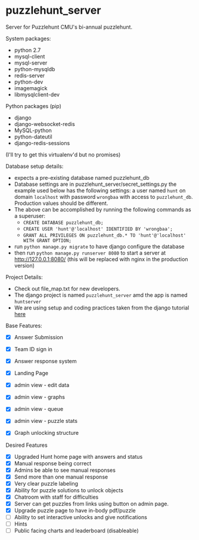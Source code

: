 # puzzlehunt_server
Server for Puzzlehunt CMU's bi-annual puzzlehunt.

System packages:
* python 2.7
* mysql-client
* mysql-server
* python-mysqldb
* redis-server
* python-dev
* imagemagick
* libmysqlclient-dev

Python packages (pip)
* django
* django-websocket-redis
* MySQL-python
* python-dateutil
* django-redis-sessions

(I'll try to get this virtualenv'd but no promises)

Database setup details:
* expects a pre-existing database named puzzlehunt_db
* Database settings are in puzzlehunt_server/secret_settings.py the example used below has the following settings:
 a user named ```hunt``` on domain ```localhost``` with password ```wrongbaa``` with access to ```puzzlehunt_db```. Production values should be different. 
* The above can be accomplished by running the following commands as a superuser:
   * ```CREATE DATABASE puzzlehunt_db;```
   * ```CREATE USER 'hunt'@'localhost' IDENTIFIED BY 'wrongbaa';```
   * ```GRANT ALL PRIVILEGES ON puzzlehunt_db.* TO 'hunt'@'localhost' WITH GRANT OPTION;```
* run ```python manage.py migrate``` to have django configure the database
* then run ```python manage.py runserver 8080``` to start a server at http://127.0.0.1:8080/ (this will be replaced with nginx in the production version)
 

Project Details:
* Check out file_map.txt for new developers.
* The django project is named ```puzzlehunt_server``` amd the app is named ```huntserver```
* We are using setup and coding practices taken from the django tutorial [here](https://docs.djangoproject.com/en/1.8/intro/tutorial01/)


Base Features:
- [x] Answer Submission
- [x] Team ID sign in
- [x] Answer response system
- [x] Landing Page
- [x] admin view - edit data
- [x] admin view - graphs
- [x] admin view - queue
- [x] admin view - puzzle stats
- [x] Graph unlocking structure


Desired Features
- [x] Upgraded Hunt home page with answers and status
- [x] Manual response being correct
- [x] Admins be able to see manual responses
- [x] Send more than one manual response
- [x] Very clear puzzle labeling
- [x] Ability for puzzle solutions to unlock objects
- [x] Chatroom with staff for difficulties
- [x] Server can get puzzles from links using button on admin page.
- [x] Upgrade puzzle page to have in-body pdf/puzzle
- [ ] Ability to set interactive unlocks and give notifications
- [ ] Hints
- [ ] Public facing charts and leaderboard (disableable)
